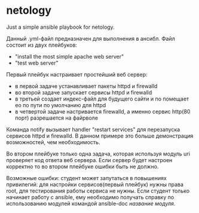# netology

Just a simple ansible playbook for netology.

Данный .yml-файл предназначен для выполнения в ансибл. 
Файл состоит из двух плейбуков: 
 - "install the most simple apache web server"
 - "test web server"
 
 Первый плейбук настраивает простейший веб сервер: 
  - в первой задаче устанавливает пакеты httpd и firewalld
  - во второй задаче запускает сервисы httpd и firewalld
  - в третьей создает индекс-файл для будущего сайти и по помещает ео по пути по умолчанию для httpd
  - в четвертой задаче настривается firewalld, а именно сервис http(80 порт) разрешается на файрволе
  
Команда notify вызывает handler "restart services" для перезапуска сервисов httpd и firewalld. В данном примере это больше демонстрация возможностей, чем необходимость.

Во втором плейбуке только одна задача, которая используя модуль uri проверяет код ответа веб сервера. Если сервер будет настроен корректно то во втором плейбуке ошибки быть не должно. 

Возможные ошибки: студент может запутаться в повышениях привилегий: для настройки сервисов(первый плейбук) нужны права root, для тестирования работы сервиса не нужны.
Если студент только начинает работу с ansible, ему необходимо получать справку по использованию модулей командой ansible-doc *название модуля*.
